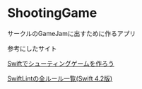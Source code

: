 # ShootingGame

サークルのGameJamに出すために作るアプリ 



参考にしたサイト

[Swiftでシューティングゲームを作ろう](https://qiita.com/snowman_mh/items/2fd30a06b49d412bde88)

[SwiftLintの全ルール一覧(Swift 4.2版)](https://qiita.com/uhooi/items/7f5d6cf2b240f60ba1ed)
